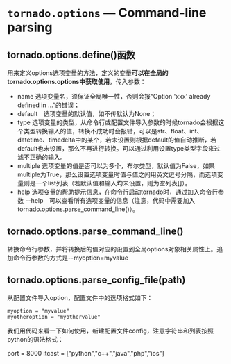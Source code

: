 # `tornado.options` — Command-line parsing

## tornado.options.define()函数

用来定义options选项变量的方法，定义的变量**可以在全局的tornado.options.options中获取使用**，传入参数：

- name 选项变量名，须保证全局唯一性，否则会报“Option 'xxx' already defined in ...”的错误；
- default　选项变量的默认值，如不传默认为None；
- type 选项变量的类型，从命令行或配置文件导入参数的时候tornado会根据这个类型转换输入的值，转换不成功时会报错，可以是str、float、int、datetime、timedelta中的某个，若未设置则根据default的值自动推断，若default也未设置，那么不再进行转换。可以通过利用设置type类型字段来过滤不正确的输入。
- multiple 选项变量的值是否可以为多个，布尔类型，默认值为False，如果multiple为True，那么设置选项变量时值与值之间用英文逗号分隔，而选项变量则是一个list列表（若默认值和输入均未设置，则为空列表[]）。
- help 选项变量的帮助提示信息，在命令行启动tornado时，通过加入命令行参数 --help　可以查看所有选项变量的信息（注意，代码中需要加入tornado.options.parse_command_line()）。

## tornado.options.parse_command_line()

转换命令行参数，并将转换后的值对应的设置到全局options对象相关属性上。追加命令行参数的方式是--myoption=myvalue

## tornado.options.parse_config_file(path)

从配置文件导入option，配置文件中的选项格式如下：
```
myoption = "myvalue"
myotheroption = "myothervalue"
```
我们用代码来看一下如何使用，新建配置文件config，注意字符串和列表按照python的语法格式：

port = 8000
itcast = ["python","c++","java","php","ios"]
